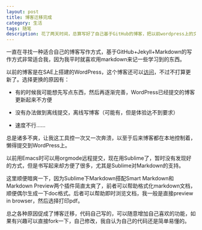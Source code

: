 ```yaml
---
layout: post
title: 博客迁移完成
category: 生活
tags: 随笔
description: 花了两天时间，总算写好了自己基于GitHub的博客，把以前wordpress上的文章有用的都移了过来，可以松一口气了
---
```


一直在寻找一种适合自己的博客写作方式，基于GitHub+Jekyll+Markdown的写作方式非常适合我，因为我平时就喜欢用markdown来记一些学习到的东西。

以前的博客是在SAE上搭建的WordPress，这个博客还可以[访问](http://yansublog.sinaapp.com)，不过不打算更新了。选择更换的原因有：

  - 有的时候我可能想先写点东西，然后再逐渐完善，WordPress已经提交的博客更新起来不方便
  
  - 没有办法做到离线提交，离线写博客（可能有，但是体验达不到要求）
  
  - 速度不行……

总是诸多不爽，让我这工具控一次又一次奔溃，以至于后来博客都在本地控制着，懒得提交到WordPress上。

以前用Emacs时可以用orgmode远程提交，现在用Sublime了，暂时没有发现好的方式，但是书写起来却方便了很多，尤其是Sublime对Markdown的支持。

这里顺便暗爽一下，因为Sublime下Markdown搭配Smart Markdown和Markdown Preview两个插件简直太爽了，前者可以帮助格式化markdown文档，顺便偶尔生成一下doc格式。后者可以帮助即时浏览文档，我一般是直接preview in browser，然后选择打印pdf。

总之各种原因促成了博客迁移，代码自己写的，可以随意增加自己喜欢的功能，如果有兴趣可以直接fork一下，自己修改，我自认为自己的代码还是简单易懂的。
